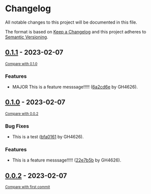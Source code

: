 # Changelog

All notable changes to this project will be documented in this file.

The format is based on [Keep a Changelog](http://keepachangelog.com/en/1.0.0/)
and this project adheres to [Semantic Versioning](http://semver.org/spec/v2.0.0.html).

<!-- insertion marker -->
## [0.1.1](https://github.com/georgieprojie/demo/releases/tag/0.1.1) - 2023-02-07

<small>[Compare with 0.1.0](https://github.com/georgieprojie/demo/compare/0.1.0...0.1.1)</small>

### Features

- MAJOR This is a feature messsage!!!!! ([6a2cd6e](https://github.com/georgieprojie/demo/commit/6a2cd6ea662f206bbb9092353daa468303f0b587) by GH4626).

## [0.1.0](https://github.com/georgieprojie/demo/releases/tag/0.1.0) - 2023-02-07

<small>[Compare with 0.0.2](https://github.com/georgieprojie/demo/compare/0.0.2...0.1.0)</small>

### Bug Fixes

- This is a test ([bfa0161](https://github.com/georgieprojie/demo/commit/bfa01614e3975de2b16e22407b199ed8b65d1f0a) by GH4626).

### Features

- This is a feature messsage!!!!! ([22e7b5b](https://github.com/georgieprojie/demo/commit/22e7b5b620ce363e90fbc57b97cb91b1c1bc5745) by GH4626).

## [0.0.2](https://github.com/georgieprojie/demo/releases/tag/0.0.2) - 2023-02-07

<small>[Compare with first commit](https://github.com/georgieprojie/demo/compare/61461424f78e06758fb3352d29afeb53db98be4c...0.0.2)</small>

